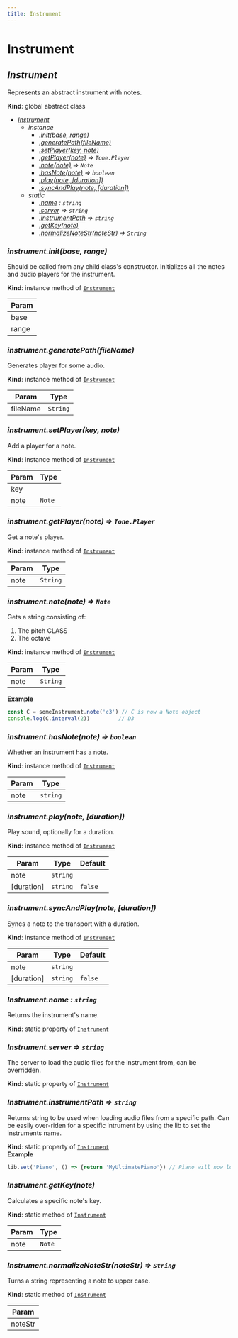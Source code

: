 ```yaml
---
title: Instrument
---
```


# Instrument

<a name="Instrument"></a>

## *Instrument*
Represents an abstract instrument with notes.

**Kind**: global abstract class  

* *[Instrument](#Instrument)*
    * _instance_
        * *[.init(base, range)](#Instrument+init)*
        * *[.generatePath(fileName)](#Instrument+generatePath)*
        * *[.setPlayer(key, note)](#Instrument+setPlayer)*
        * *[.getPlayer(note)](#Instrument+getPlayer) ⇒ <code>Tone.Player</code>*
        * *[.note(note)](#Instrument+note) ⇒ <code>Note</code>*
        * *[.hasNote(note)](#Instrument+hasNote) ⇒ <code>boolean</code>*
        * *[.play(note, [duration])](#Instrument+play)*
        * *[.syncAndPlay(note, [duration])](#Instrument+syncAndPlay)*
    * _static_
        * *[.name](#Instrument.name) : <code>string</code>*
        * *[.server](#Instrument.server) ⇒ <code>string</code>*
        * *[.instrumentPath](#Instrument.instrumentPath) ⇒ <code>string</code>*
        * *[.getKey(note)](#Instrument.getKey)*
        * *[.normalizeNoteStr(noteStr)](#Instrument.normalizeNoteStr) ⇒ <code>String</code>*

<a name="Instrument+init"></a>

### *instrument.init(base, range)*
Should be called from any child class's constructor.
Initializes all the notes and audio players for the instrument.

**Kind**: instance method of [<code>Instrument</code>](#Instrument)  

| Param |
| --- |
| base | 
| range | 

<a name="Instrument+generatePath"></a>

### *instrument.generatePath(fileName)*
Generates player for some audio.

**Kind**: instance method of [<code>Instrument</code>](#Instrument)  

| Param | Type |
| --- | --- |
| fileName | <code>String</code> | 

<a name="Instrument+setPlayer"></a>

### *instrument.setPlayer(key, note)*
Add a player for a note.

**Kind**: instance method of [<code>Instrument</code>](#Instrument)  

| Param | Type |
| --- | --- |
| key |  | 
| note | <code>Note</code> | 

<a name="Instrument+getPlayer"></a>

### *instrument.getPlayer(note) ⇒ <code>Tone.Player</code>*
Get a note's player.

**Kind**: instance method of [<code>Instrument</code>](#Instrument)  

| Param | Type |
| --- | --- |
| note | <code>String</code> | 

<a name="Instrument+note"></a>

### *instrument.note(note) ⇒ <code>Note</code>*
Gets a string consisting of:
1. The pitch CLASS
2. The octave

**Kind**: instance method of [<code>Instrument</code>](#Instrument)  

| Param | Type |
| --- | --- |
| note | <code>String</code> | 

**Example**  
```js
const C = someInstrument.note('c3') // C is now a Note object
console.log(C.interval(2))         // D3
```
<a name="Instrument+hasNote"></a>

### *instrument.hasNote(note) ⇒ <code>boolean</code>*
Whether an instrument has a note.

**Kind**: instance method of [<code>Instrument</code>](#Instrument)  

| Param | Type |
| --- | --- |
| note | <code>string</code> | 

<a name="Instrument+play"></a>

### *instrument.play(note, [duration])*
Play sound, optionally for a duration.

**Kind**: instance method of [<code>Instrument</code>](#Instrument)  

| Param | Type | Default |
| --- | --- | --- |
| note | <code>string</code> |  | 
| [duration] | <code>string</code> | <code>false</code> | 

<a name="Instrument+syncAndPlay"></a>

### *instrument.syncAndPlay(note, [duration])*
Syncs a note to the transport with a duration.

**Kind**: instance method of [<code>Instrument</code>](#Instrument)  

| Param | Type | Default |
| --- | --- | --- |
| note | <code>string</code> |  | 
| [duration] | <code>string</code> | <code>false</code> | 

<a name="Instrument.name"></a>

### *Instrument.name : <code>string</code>*
Returns the instrument's name.

**Kind**: static property of [<code>Instrument</code>](#Instrument)  
<a name="Instrument.server"></a>

### *Instrument.server ⇒ <code>string</code>*
The server to load the audio files for the instrument from,
can be overridden.

**Kind**: static property of [<code>Instrument</code>](#Instrument)  
<a name="Instrument.instrumentPath"></a>

### *Instrument.instrumentPath ⇒ <code>string</code>*
Returns string to be used when loading audio files from a specific path.
Can be easily over-riden for a specific intrument by using the lib to set the instruments name.

**Kind**: static property of [<code>Instrument</code>](#Instrument)  
**Example**  
```js
lib.set('Piano', () => {return 'MyUltimatePiano'}) // Piano will now load audio files from the server/MyUltimatePiano
```
<a name="Instrument.getKey"></a>

### *Instrument.getKey(note)*
Calculates a specific note's key.

**Kind**: static method of [<code>Instrument</code>](#Instrument)  

| Param | Type |
| --- | --- |
| note | <code>Note</code> | 

<a name="Instrument.normalizeNoteStr"></a>

### *Instrument.normalizeNoteStr(noteStr) ⇒ <code>String</code>*
Turns a string representing a note to upper case.

**Kind**: static method of [<code>Instrument</code>](#Instrument)  

| Param |
| --- |
| noteStr | 

